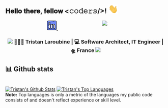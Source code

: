 <h2> 𝐇𝐞𝐥𝐥𝐨 𝐭𝐡𝐞𝐫𝐞, 𝐟𝐞𝐥𝐥𝐨𝐰 <𝚌𝚘𝚍𝚎𝚛𝚜/>! <img src="https://raw.githubusercontent.com/ABSphreak/ABSphreak/master/gifs/Hi.gif" width="30px"></h2>

<img align='right' src='https://user-images.githubusercontent.com/5713670/87202985-820dcb80-c2b6-11ea-9f56-7ec461c497c3.gif' width='200"'>

<p align='center'>
   <a href="https://www.linkedin.com/in/tristan-laroubine/">
     <img height="30" src="https://raw.githubusercontent.com/8bithemant/8bithemant/master/linkedin.png?raw=true">
  </a>&nbsp;&nbsp;
</p>
<div align="center">
<h3><img src="https://media.giphy.com/media/WUlplcMpOCEmTGBtBW/giphy.gif" width="30"> 👨🏻‍💻 Tristan Laroubine | 💻 Software Architect, IT Engineer | 🛸 France <img src="https://media.giphy.com/media/WUlplcMpOCEmTGBtBW/giphy.gif" width="30"></h3>
</div>

## 📊 Github stats

  <br/>
    <a href="https://github.com/tristan-laroubine/github-readme-stats"><img alt="Tristan's Github Stats" src="https://denvercoder1-github-readme-stats.vercel.app/api/?username=tristan-laroubine&show_icons=true&count_private=true&theme=react&hide_border=true&bg_color=1F222E&title_color=F85D7F&icon_color=F8D866" height="192px"/></a>
  <a href="https://github.com/tristan-laroubine/github-readme-stats"><img alt="Tristan's Top Languages" src="https://github-readme-stats.vercel.app/api/top-langs/?username=tristan-laroubine&langs_count=8&layout=compact&theme=react&hide_border=true&bg_color=1F222E&title_color=F85D7F&icon_color=F8D866&hide=Jupyter%20Notebook" height="192px"/></a>
  <br/>
  <b>Note:</b> Top languages is only a metric of the languages my public code consists of and doesn't reflect experience or skill level.
  
  
